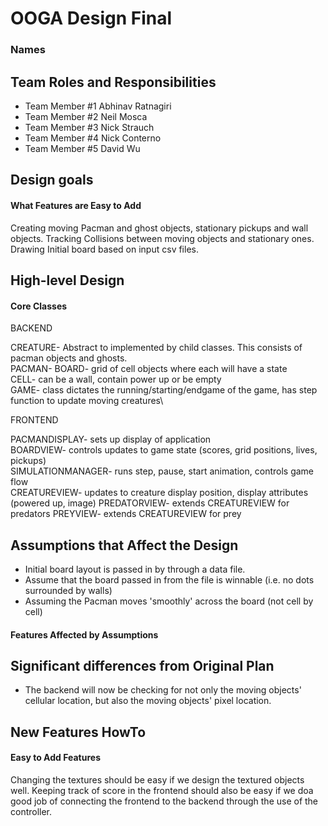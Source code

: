 # OOGA Design Final
### Names

## Team Roles and Responsibilities

 * Team Member #1
    Abhinav Ratnagiri
 * Team Member #2
    Neil Mosca
 * Team Member #3
    Nick Strauch
 * Team Member #4
    Nick Conterno
 * Team Member #5
    David Wu

## Design goals

#### What Features are Easy to Add

Creating moving Pacman and ghost objects, stationary pickups and wall objects. Tracking Collisions between moving objects and stationary ones.
Drawing Initial board based on input csv files.

## High-level Design

#### Core Classes

BACKEND

CREATURE- Abstract to implemented by child classes. This consists of pacman objects and ghosts. \
PACMAN- 
BOARD- grid of cell objects where each will have a state\
CELL- can be a wall, contain power up or be empty\
GAME- class dictates the running/starting/endgame of the game, has step function to update moving creatures\

FRONTEND

PACMANDISPLAY- sets up display of application\
BOARDVIEW- controls updates to game state (scores, grid positions, lives, pickups)\
SIMULATIONMANAGER- runs step, pause, start animation, controls game flow\
CREATUREVIEW- updates to creature display position, display attributes (powered up, image)
PREDATORVIEW- extends CREATUREVIEW for predators
PREYVIEW- extends CREATUREVIEW for prey






## Assumptions that Affect the Design
  * Initial board layout is passed in by through a data file.
  * Assume that the board passed in from the file is winnable (i.e. no dots surrounded by walls)
  * Assuming the Pacman moves 'smoothly' across the board (not cell by cell)

#### Features Affected by Assumptions


## Significant differences from Original Plan
  * The backend will now be checking for not only the moving objects' cellular location, but also the 
moving objects' pixel location.

## New Features HowTo


#### Easy to Add Features
Changing the textures should be easy if we design the textured objects well. Keeping track of score
in the frontend should also be easy if we doa good job of connecting the frontend to the backend
through the use of the controller.


